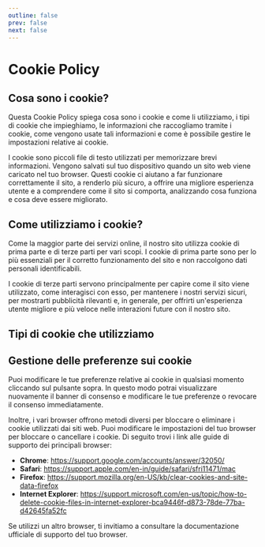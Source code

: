 ```yaml
---
outline: false
prev: false
next: false
---
```


<script setup>
    import VPButton from 'vitepress/dist/client/theme-default/components/VPButton.vue';
</script>

# Cookie Policy

## Cosa sono i cookie?

Questa Cookie Policy spiega cosa sono i cookie e come li utilizziamo, i tipi di cookie che impieghiamo, le informazioni che raccogliamo tramite i cookie, come vengono usate tali informazioni e come è possibile gestire le impostazioni relative ai cookie.

I cookie sono piccoli file di testo utilizzati per memorizzare brevi informazioni. Vengono salvati sul tuo dispositivo quando un sito web viene caricato nel tuo browser. Questi cookie ci aiutano a far funzionare correttamente il sito, a renderlo più sicuro, a offrire una migliore esperienza utente e a comprendere come il sito si comporta, analizzando cosa funziona e cosa deve essere migliorato.

## Come utilizziamo i cookie?

Come la maggior parte dei servizi online, il nostro sito utilizza cookie di prima parte e di terze parti per vari scopi. I cookie di prima parte sono per lo più essenziali per il corretto funzionamento del sito e non raccolgono dati personali identificabili.

I cookie di terze parti servono principalmente per capire come il sito viene utilizzato, come interagisci con esso, per mantenere i nostri servizi sicuri, per mostrarti pubblicità rilevanti e, in generale, per offrirti un'esperienza utente migliore e più veloce nelle interazioni future con il nostro sito.

## Tipi di cookie che utilizziamo

<div class="cky-audit-table-element"></div>

## Gestione delle preferenze sui cookie

<VPButton text="Impostazioni Cookie" theme="brand" class="cky-banner-element" />

Puoi modificare le tue preferenze relative ai cookie in qualsiasi momento cliccando sul pulsante sopra. In questo modo potrai visualizzare nuovamente il banner di consenso e modificare le tue preferenze o revocare il consenso immediatamente.

Inoltre, i vari browser offrono metodi diversi per bloccare o eliminare i cookie utilizzati dai siti web. Puoi modificare le impostazioni del tuo browser per bloccare o cancellare i cookie. Di seguito trovi i link alle guide di supporto dei principali browser:

- **Chrome**: https://support.google.com/accounts/answer/32050/
- **Safari**: https://support.apple.com/en-in/guide/safari/sfri11471/mac
- **Firefox**: https://support.mozilla.org/en-US/kb/clear-cookies-and-site-data-firefox
- **Internet Explorer**: https://support.microsoft.com/en-us/topic/how-to-delete-cookie-files-in-internet-explorer-bca9446f-d873-78de-77ba-d42645fa52fc

Se utilizzi un altro browser, ti invitiamo a consultare la documentazione ufficiale di supporto del tuo browser.
